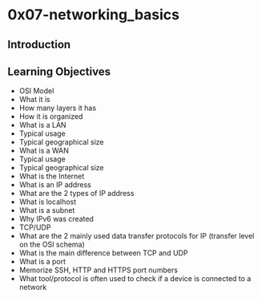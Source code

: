 # 0x07-networking_basics
## Introduction

## Learning Objectives
* OSI Model
* What it is
* How many layers it has
* How it is organized
* What is a LAN
* Typical usage
* Typical geographical size
* What is a WAN
* Typical usage
* Typical geographical size
* What is the Internet
* What is an IP address
* What are the 2 types of IP address
* What is localhost
* What is a subnet
* Why IPv6 was created
* TCP/UDP
* What are the 2 mainly used data transfer protocols for IP (transfer level on the OSI schema)
* What is the main difference between TCP and UDP
* What is a port
* Memorize SSH, HTTP and HTTPS port numbers
* What tool/protocol is often used to check if a device is connected to a network


